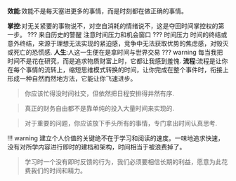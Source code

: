 **效能**:效能不是每天塞进更多的事情，而是时刻都在做正确的事情。

**掌控**:对无关紧要的事物说不，对空自消耗的情绪说不，这是夺回时间掌控权的第一步。
??? 来自历史的警醒
	注意时间压力和机会窗口
	??? 时间压力
		时间的终结或意外终结，来源于理想无法实现的紧迫感，竞争中无法获取优势的焦虑感，对毁灭或死亡的恐慌感.
**人生**:人这一生便在是拿时间与世界交易
??? warning
	每当我把时间不是花在研究，而是追求物质财富上时，它都让我感到羞愧.
**流程**:流程是让你在每个事情的流转上，缩短思维模式转换的时间，让你完成在整个事件时，衔接上形成一种自然而然地方法，它能让你飞速进步。

> 你应该忙得没时间社交，但依然把日程安排得井然有序.

> 真正的财务自由都不是靠单纯的投入大量时间来实现的.

> 对于重要的问题，你应该放下手头所有的事情，专门拿出时间认真思考.

!!! warning
	建立个人价值的关键绝不在于学习和阅读的速度。一味地追求快速，没有对所学内容进行即时的建档和架构，时间相当于被浪费掉了。

> 学习时一个没有即时反馈的行为，我们必须要相信长期的利益，愿意为此花费我们的时间和精力。